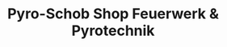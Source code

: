 ---
title: "Pyro-Schob Shop Feuerwerk & Pyrotechnik"
url: /naumburg-saale/pyro-schob-shop-feuerwerk-und-pyrotechnik/
shop: Allgemein
---